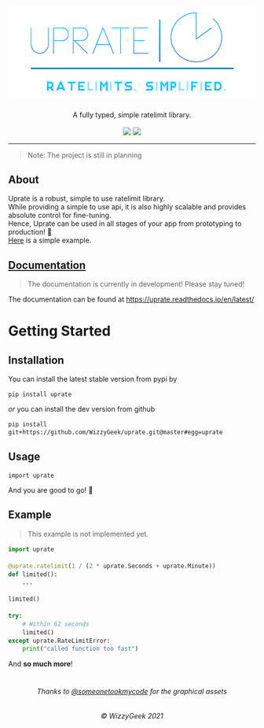 <h1 align="center">
    <img src="https://github.com/WizzyGeek/WizzyGeek/raw/main/assets/uprate/uprate_logo_rev2.png">
</h1>

<div align="center">
    A fully typed, simple ratelimit library.
</div>

<div align="center">
    <br/>
    <img src="https://forthebadge.com/images/badges/made-with-python.svg">
    <img src="https://forthebadge.com/images/badges/built-with-love.svg">
</div>

<hr/>

> Note: The project is still in planning

## About

Uprate is a robust, simple to use ratelimit library.<br/>
While providing a simple to use api, it is also highly scalable
and provides absolute control for fine-tuning.<br/> Hence, Uprate
can be used in all stages of your app from prototyping to production! 🚀
<br/>
[Here](#example) is a simple example.

## [Documentation](https://uprate.readthedocs.io/en/latest/)

> The documentation is currently in development! Please stay tuned!

The documentation can be found at <https://uprate.readthedocs.io/en/latest/> <br/>

# Getting Started

## Installation

You can install the latest stable version from pypi by
```
pip install uprate
```
*or* you can install the dev version from github
```
pip install git+https://github.com/WizzyGeek/uprate.git@master#egg=uprate
```
## Usage

```
import uprate
```

And you are good to go! 🤘

## Example

> This example is not implemented yet.

```py
import uprate

@uprate.ratelimit(1 / (2 * uprate.Seconds + uprate.Minute))
def limited():
    ...

limited()

try:
    # Within 62 seconds
    limited()
except uprate.RateLimitError:
    print("called function too fast")
```

And **so much more**!

<div align="center">
    <h1></h1>
    <h6>Thanks to <a href="https://github.com/someonetookmycode">@someonetookmycode</a> for the graphical assets</h6>
    <h6>© WizzyGeek 2021</h6>
</div>